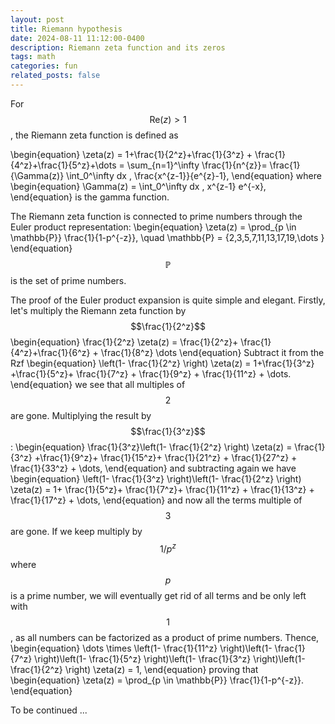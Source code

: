 ```yaml
---
layout: post
title: Riemann hypothesis
date: 2024-08-11 11:12:00-0400
description: Riemann zeta function and its zeros 
tags: math
categories: fun
related_posts: false
---
```


For $$ \mathrm{Re}(z)>1 $$, the Riemann zeta function is defined as 

\begin{equation}
\zeta(z) = 1+\frac{1}{2^z}+\frac{1}{3^z} + \frac{1}{4^z}+\frac{1}{5^z}+\dots = \sum_{n=1}^\infty \frac{1}{n^{z}}= \frac{1}{\Gamma(z)} \int_0^\infty dx \, \frac{x^{z-1}}{e^{z}-1},
\end{equation}
where 
\begin{equation}
    \Gamma(z) = \int_0^\infty  dx \, x^{z-1} e^{-x},
\end{equation}
is the gamma function. 


The Riemann zeta function is connected to prime numbers through the Euler product representation: 
\begin{equation}
\zeta(z) = \prod_{p \in \mathbb{P}} \frac{1}{1-p^{-z}}, \quad \mathbb{P} = \{2,3,5,7,11,13,17,19,\dots \}
\end{equation}
$$ \mathbb{P} $$ is the set of prime numbers. 



The proof of the Euler product expansion is quite simple and elegant. 
Firstly, let's multiply the Riemann zeta function by $$\frac{1}{2^z}$$
\begin{equation}
  \frac{1}{2^z}  \zeta(z) =  \frac{1}{2^z}+ \frac{1}{4^z}+\frac{1}{6^z} + \frac{1}{8^z} \dots
\end{equation}
Subtract it from the Rzf 
\begin{equation}
\left(1-  \frac{1}{2^z} \right) \zeta(z) =  1+\frac{1}{3^z} +\frac{1}{5^z}+  \frac{1}{7^z} + \frac{1}{9^z} + \frac{1}{11^z} +  \dots.
\end{equation}
we see that all multiples of $$2$$ are gone. 
Multiplying the result by $$\frac{1}{3^z}$$: 
\begin{equation}
\frac{1}{3^z}\left(1-  \frac{1}{2^z} \right) \zeta(z) =  \frac{1}{3^z} +\frac{1}{9^z}+ \frac{1}{15^z}+  \frac{1}{21^z} + \frac{1}{27^z} + \frac{1}{33^z} +  \dots,
\end{equation}
and subtracting again we have 
\begin{equation}
\left(1-  \frac{1}{3^z} \right)\left(1-  \frac{1}{2^z} \right) \zeta(z) = 1+ \frac{1}{5^z}+ \frac{1}{7^z}+  \frac{1}{11^z} + \frac{1}{13^z} + \frac{1}{17^z} +  \dots,
\end{equation}
and now all the terms multiple of $$3$$ are gone. 
If we keep multiply by $$1/p^z$$ where $$p$$ is a prime number, we will eventually get rid of all terms and be only left with $$1$$, as all numbers can be factorized as a product of prime numbers. Thence, 
\begin{equation}
\dots \times \left(1-  \frac{1}{11^z} \right)\left(1-  \frac{1}{7^z} \right)\left(1-  \frac{1}{5^z} \right)\left(1-  \frac{1}{3^z} \right)\left(1-  \frac{1}{2^z} \right) \zeta(z) = 1,
\end{equation}
proving that 
\begin{equation}
    \zeta(z) = \prod_{p \in \mathbb{P}} \frac{1}{1-p^{-z}}.
\end{equation}



To be continued ...